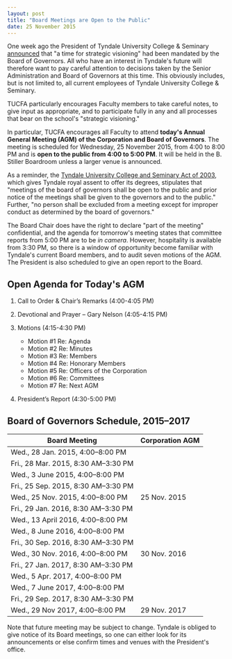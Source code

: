 ```yaml
---
layout: post
title: "Board Meetings are Open to the Public"
date: 25 November 2015
---
```


One week ago the President of Tyndale University College & Seminary
[announced][press] that "a time for strategic visioning" had been
mandated by the Board of Governors. All who have an interest in
Tyndale's future will therefore want to pay careful attention to
decisions taken by the Senior Administration and Board of Governors at
this time. This obviously includes, but is not limited to, all current
employees of Tyndale University College & Seminary.

TUCFA particularly encourages Faculty members to take careful notes, to
give input as appropriate, and to participate fully in any and all
processes that bear on the school's "strategic visioning."

In particular, TUCFA encourages all Faculty to attend **today's Annual
General Meeting (AGM) of the Corporation and Board of Governors**. The
meeting is scheduled for Wednesday, 25 November 2015, from 4:00 to 8:00
PM and is **open to the public from 4:00 to 5:00 PM**. It will be held
in the B. Stiller Boardroom unless a larger venue is announced.

As a reminder, the [Tyndale University College and Seminary Act of
2003][act], which gives Tyndale royal assent to offer its degrees,
stipulates that "meetings of the board of governors shall be open to the
public and prior notice of the meetings shall be given to the governors
and to the public." Further, "no person shall be excluded from a meeting
except for improper conduct as determined by the board of governors."

The Board Chair does have the right to declare "part of the meeting"
confidential, and the agenda for tomorrow's meeting states that
committee reports from 5:00 PM are to be *in camera*. However,
hospitality is available from 3:30 PM, so there is a window of
opportunity become familiar with Tyndale's current Board members, and to
audit seven motions of the AGM. The President is also scheduled to give
an open report to the Board.

[press]: http://www.tyndale.ca/news/time-for-strategic-visioning
[act]: http://www.ontario.ca/laws/statute/pr03005

## Open Agenda for Today's AGM

1. Call to Order & Chair’s Remarks (4:00-4:05 PM)

2. Devotional and Prayer – Gary Nelson (4:05-4:15 PM)

3. Motions (4:15-4:30 PM)

	- Motion #1	Re: Agenda
	- Motion #2	Re: Minutes
	- Motion #3	Re: Members
	- Motion #4	Re: Honorary Members
	- Motion #5	Re: Officers of the Corporation
	- Motion #6	Re: Committees
	- Motion #7	Re: Next AGM

4. President’s Report (4:30-5:00 PM)

## Board of Governors Schedule, 2015–2017

| Board Meeting                       | Corporation AGM |
| ----------------------------------- | --------------- |
| Wed., 28 Jan. 2015, 4:00–8:00 PM    |                 |
| Fri., 28 Mar. 2015, 8:30 AM–3:30 PM |                 |
| Wed., 3 June 2015, 4:00–8:00 PM     |                 |
| Fri., 25 Sep. 2015, 8:30 AM–3:30 PM |                 |
| Wed., 25 Nov. 2015, 4:00–8:00 PM    | 25 Nov. 2015    |
| Fri., 29 Jan. 2016, 8:30 AM–3:30 PM |                 |
| Wed., 13 April 2016, 4:00–8:00 PM   |                 |
| Wed., 8 June 2016, 4:00–8:00 PM     |                 |
| Fri., 30 Sep. 2016, 8:30 AM–3:30 PM |                 |
| Wed., 30 Nov. 2016, 4:00–8:00 PM    | 30 Nov. 2016    |
| Fri., 27 Jan. 2017, 8:30 AM–3:30 PM |                 |
| Wed., 5 Apr. 2017, 4:00–8:00 PM     |                 |
| Wed., 7 June 2017, 4:00–8:00 PM     |                 |
| Fri., 29 Sep. 2017, 8:30 AM–3:30 PM |                 |
| Wed., 29 Nov 2017, 4:00–8:00 PM     | 29 Nov. 2017    |

Note that future meeting may be subject to change. Tyndale is obliged to
give notice of its Board meetings, so one can either look for its
announcements or else confirm times and venues with the President's
office.